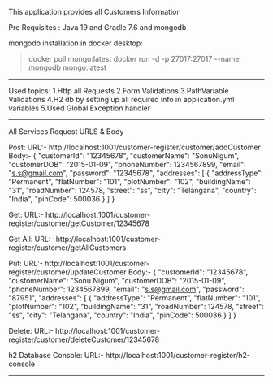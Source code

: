 This application provides all Customers Information

Pre Requisites : Java 19 and Gradle 7.6 and mongodb

mongodb installation in docker desktop:
  >docker pull mongo:latest
  >docker run -d -p 27017:27017 --name mongodb mongo:latest

------------------------------------------------------------------------------------------------------------------------------------------
Used topics:
1.Http all Requests
2.Form Validations
3.PathVariable Validations
4.H2 db by setting up all required info in application.yml
variables
5.Used Global Exception handler

------------------------------------------------------------------------------------------------------------------------------------------
All Services Request URLS & Body

Post:
URL:- http://localhost:1001/customer-register/customer/addCustomer
Body:-
{
	"customerId": "12345678",
	"customerName": "SonuNigum",
	"customerDOB": "2015-01-09",
	"phoneNumber": 1234567899,
	"email": "s.s@gmail.com",
	"password": "12345678",
	"addresses": [
		{
			"addressType": "Permanent",
			"flatNumber": "101",
			"plotNumber": "102",
			"buildingName": "31",
			"roadNumber": 124578,
			"street": "ss",
			"city": "Telangana",
			"country": "India",
			"pinCode": 500036
		}    ]
}

Get:
URL:- http://localhost:1001/customer-register/customer/getCustomer/12345678

Get All:
URL:- http://localhost:1001/customer-register/customer/getAllCustomers

Put:
URL:- http://localhost:1001/customer-register/customer/updateCustomer
Body:-
{
	"customerId": "12345678",
	"customerName": "Sonu Nigum",
	"customerDOB": "2015-01-09",
	"phoneNumber": 1234567899,
	"email": "s.s@gmail.com",
	"password": "87951",
	"addresses": [
		{
			"addressType": "Permanent",
			"flatNumber": "101",
			"plotNumber": "102",
			"buildingName": "31",
			"roadNumber": 124578,
			"street": "ss",
			"city": "Telangana",
			"country": "India",
			"pinCode": 500036
		}    ]
}

Delete:
URL:- http://localhost:1001/customer-register/customer/deleteCustomer/12345678

h2 Database Console:
URL:- http://localhost:1001/customer-register/h2-console

------------------------------------------------------------------------------------------------------------------------------------------